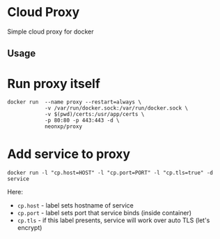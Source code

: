# Cloud Proxy

Simple cloud proxy for docker

## Usage

# Run proxy itself
```
docker run  --name proxy --restart=always \
            -v /var/run/docker.sock:/var/run/docker.sock \
            -v $(pwd)/certs:/usr/app/certs \
            -p 80:80 -p 443:443 -d \
            neonxp/proxy
```

# Add service to proxy

```
docker run -l "cp.host=HOST" -l "cp.port=PORT" -l "cp.tls=true" -d service
```

Here:
* `cp.host` - label sets hostname of service
* `cp.port` - label sets port that service binds (inside container)
* `cp.tls` - if this label presents, service will work over auto TLS (let's encrypt)